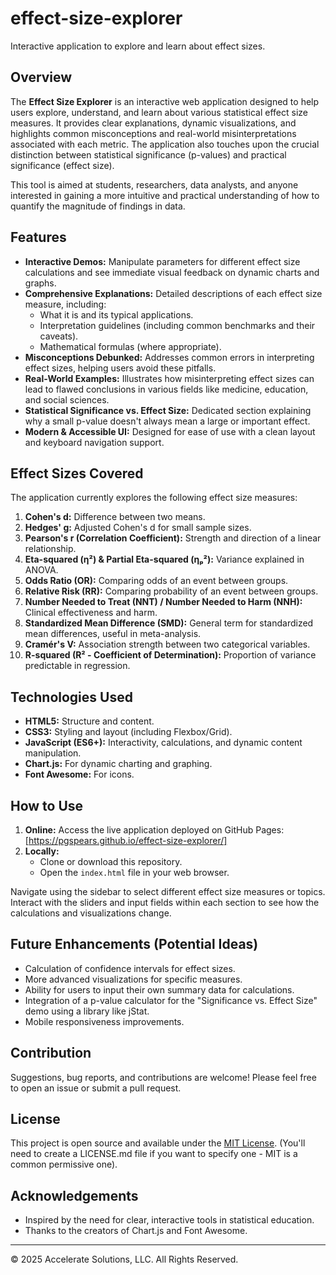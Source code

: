 # effect-size-explorer
Interactive application to explore and learn about effect sizes.

## Overview

The **Effect Size Explorer** is an interactive web application designed to help users explore, understand, and learn about various statistical effect size measures. It provides clear explanations, dynamic visualizations, and highlights common misconceptions and real-world misinterpretations associated with each metric. The application also touches upon the crucial distinction between statistical significance (p-values) and practical significance (effect size).

This tool is aimed at students, researchers, data analysts, and anyone interested in gaining a more intuitive and practical understanding of how to quantify the magnitude of findings in data.

## Features

*   **Interactive Demos:** Manipulate parameters for different effect size calculations and see immediate visual feedback on dynamic charts and graphs.
*   **Comprehensive Explanations:** Detailed descriptions of each effect size measure, including:
    *   What it is and its typical applications.
    *   Interpretation guidelines (including common benchmarks and their caveats).
    *   Mathematical formulas (where appropriate).
*   **Misconceptions Debunked:** Addresses common errors in interpreting effect sizes, helping users avoid these pitfalls.
*   **Real-World Examples:** Illustrates how misinterpreting effect sizes can lead to flawed conclusions in various fields like medicine, education, and social sciences.
*   **Statistical Significance vs. Effect Size:** Dedicated section explaining why a small p-value doesn't always mean a large or important effect.
*   **Modern & Accessible UI:** Designed for ease of use with a clean layout and keyboard navigation support.

## Effect Sizes Covered

The application currently explores the following effect size measures:

1.  **Cohen's d:** Difference between two means.
2.  **Hedges' g:** Adjusted Cohen's d for small sample sizes.
3.  **Pearson's r (Correlation Coefficient):** Strength and direction of a linear relationship.
4.  **Eta-squared (η²) & Partial Eta-squared (ηₚ²):** Variance explained in ANOVA.
5.  **Odds Ratio (OR):** Comparing odds of an event between groups.
6.  **Relative Risk (RR):** Comparing probability of an event between groups.
7.  **Number Needed to Treat (NNT) / Number Needed to Harm (NNH):** Clinical effectiveness and harm.
8.  **Standardized Mean Difference (SMD):** General term for standardized mean differences, useful in meta-analysis.
9.  **Cramér's V:** Association strength between two categorical variables.
10. **R-squared (R² - Coefficient of Determination):** Proportion of variance predictable in regression.

## Technologies Used

*   **HTML5:** Structure and content.
*   **CSS3:** Styling and layout (including Flexbox/Grid).
*   **JavaScript (ES6+):** Interactivity, calculations, and dynamic content manipulation.
*   **Chart.js:** For dynamic charting and graphing.
*   **Font Awesome:** For icons.

## How to Use

1.  **Online:** Access the live application deployed on GitHub Pages: [https://pgspears.github.io/effect-size-explorer/]
2.  **Locally:**
    *   Clone or download this repository.
    *   Open the `index.html` file in your web browser.

Navigate using the sidebar to select different effect size measures or topics. Interact with the sliders and input fields within each section to see how the calculations and visualizations change.

## Future Enhancements (Potential Ideas)

*   Calculation of confidence intervals for effect sizes.
*   More advanced visualizations for specific measures.
*   Ability for users to input their own summary data for calculations.
*   Integration of a p-value calculator for the "Significance vs. Effect Size" demo using a library like jStat.
*   Mobile responsiveness improvements.

## Contribution

Suggestions, bug reports, and contributions are welcome! Please feel free to open an issue or submit a pull request.

## License

This project is open source and available under the [MIT License](LICENSE.md). (You'll need to create a LICENSE.md file if you want to specify one - MIT is a common permissive one).

## Acknowledgements

*   Inspired by the need for clear, interactive tools in statistical education.
*   Thanks to the creators of Chart.js and Font Awesome.

---

© 2025 Accelerate Solutions, LLC. All Rights Reserved.
